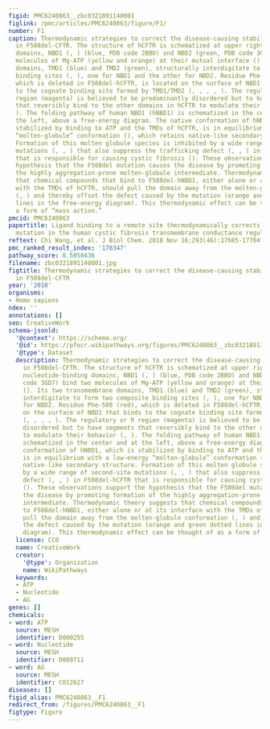 ```yaml
---
figid: PMC6240863__zbc0321891140001
figlink: /pmc/articles/PMC6240863/figure/F1/
number: F1
caption: Thermodynamic strategies to correct the disease-causing stability defect
  in F508del-CFTR. The structure of hCFTR is schematized at upper right. Its two nucleotide-binding
  domains, NBD1 (, ) (blue, PDB code 2BBO) and NBD2 (green, PDB code 3GD7) bind two
  molecules of Mg-ATP (yellow and orange) at their mutual interface (). Its two transmembrane
  domains, TMD1 (blue) and TMD2 (green), structurally interdigitate to form two composite
  binding sites (, ), one for NBD1 and the other for NBD2. Residue Phe-508 (red),
  which is deleted in F508del-hCFTR, is located on the surface of NBD1 that binds
  to the cognate binding site formed by TMD1/TMD2 (, , , , ). The regulatory or R
  region (magenta) is believed to be predominantly disordered but to have segments
  that reversibly bind to the other domains in hCFTR to modulate their behavior (,
  ). The folding pathway of human NBD1 (hNBD1) is schematized in the center and at
  the left, above a free-energy diagram. The native conformation of hNBD1, which is
  stabilized by binding to ATP and the TMDs of hCFTR, is in equilibrium with a low-energy
  “molten-globule” conformation (), which retains native-like secondary structure.
  Formation of this molten globule species is inhibited by a wide range of second-site
  mutations (, , ) that also suppress the trafficking defect (, , ) in F508del-hCFTR
  that is responsible for causing cystic fibrosis (). These observations support the
  hypothesis that the F508del mutation causes the disease by promoting formation of
  the highly aggregation-prone molten-globule intermediate. Thermodynamic theory suggests
  that chemical compounds that bind to F508del-hNBD1, either alone or at its interface
  with the TMDs of hCFTR, should pull the domain away from the molten-globule conformation
  (, ) and thereby offset the defect caused by the mutation (orange and green dotted
  lines in the free-energy diagram). This thermodynamic effect can be thought of as
  a form of “mass action.”
pmcid: PMC6240863
papertitle: Ligand binding to a remote site thermodynamically corrects the F508del
  mutation in the human cystic fibrosis transmembrane conductance regulator.
reftext: Chi Wang, et al. J Biol Chem. 2018 Nov 16;293(46):17685-17704.
pmc_ranked_result_index: '178347'
pathway_score: 0.5058436
filename: zbc0321891140001.jpg
figtitle: Thermodynamic strategies to correct the disease-causing stability defect
  in F508del-CFTR
year: '2018'
organisms:
- Homo sapiens
ndex: ''
annotations: []
seo: CreativeWork
schema-jsonld:
  '@context': https://schema.org/
  '@id': https://pfocr.wikipathways.org/figures/PMC6240863__zbc0321891140001.html
  '@type': Dataset
  description: Thermodynamic strategies to correct the disease-causing stability defect
    in F508del-CFTR. The structure of hCFTR is schematized at upper right. Its two
    nucleotide-binding domains, NBD1 (, ) (blue, PDB code 2BBO) and NBD2 (green, PDB
    code 3GD7) bind two molecules of Mg-ATP (yellow and orange) at their mutual interface
    (). Its two transmembrane domains, TMD1 (blue) and TMD2 (green), structurally
    interdigitate to form two composite binding sites (, ), one for NBD1 and the other
    for NBD2. Residue Phe-508 (red), which is deleted in F508del-hCFTR, is located
    on the surface of NBD1 that binds to the cognate binding site formed by TMD1/TMD2
    (, , , , ). The regulatory or R region (magenta) is believed to be predominantly
    disordered but to have segments that reversibly bind to the other domains in hCFTR
    to modulate their behavior (, ). The folding pathway of human NBD1 (hNBD1) is
    schematized in the center and at the left, above a free-energy diagram. The native
    conformation of hNBD1, which is stabilized by binding to ATP and the TMDs of hCFTR,
    is in equilibrium with a low-energy “molten-globule” conformation (), which retains
    native-like secondary structure. Formation of this molten globule species is inhibited
    by a wide range of second-site mutations (, , ) that also suppress the trafficking
    defect (, , ) in F508del-hCFTR that is responsible for causing cystic fibrosis
    (). These observations support the hypothesis that the F508del mutation causes
    the disease by promoting formation of the highly aggregation-prone molten-globule
    intermediate. Thermodynamic theory suggests that chemical compounds that bind
    to F508del-hNBD1, either alone or at its interface with the TMDs of hCFTR, should
    pull the domain away from the molten-globule conformation (, ) and thereby offset
    the defect caused by the mutation (orange and green dotted lines in the free-energy
    diagram). This thermodynamic effect can be thought of as a form of “mass action.”
  license: CC0
  name: CreativeWork
  creator:
    '@type': Organization
    name: WikiPathways
  keywords:
  - ATP
  - Nucleotide
  - AG
genes: []
chemicals:
- word: ATP
  source: MESH
  identifier: D000255
- word: Nucleotide
  source: MESH
  identifier: D009711
- word: AG
  source: MESH
  identifier: C012627
diseases: []
figid_alias: PMC6240863__F1
redirect_from: /figures/PMC6240863__F1
figtype: Figure
---
```

